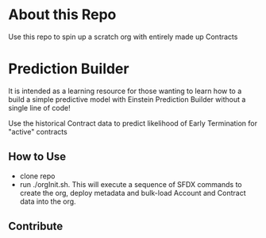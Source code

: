 # About this Repo
Use this repo to spin up a scratch org with entirely made up Contracts

# Prediction Builder
It is intended as a learning resource for those wanting to learn how to a build a simple predictive model with Einstein Prediction Builder without a single line of code!

Use the historical Contract data to predict likelihood of Early Termination for "active" contracts

## How to Use

- clone repo
- run ./orgInit.sh. This will execute a sequence of SFDX commands to create the org, deploy metadata and bulk-load Account and Contract data into the org.


## Contribute




